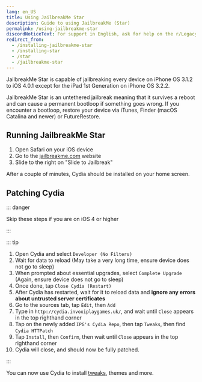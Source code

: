 ```yaml
---
lang: en_US
title: Using JailbreakMe Star
description: Guide to using JailbreakMe (Star)
permalink: /using-jailbreakme-star
discordNoticeText: For support in English, ask for help on the r/LegacyJailbreak [Discord Server](http://discord.legacyjailbreak.com/).
redirect_from:
  - /installing-jailbreakme-star
  - /installing-star
  - /star
  - /jailbreakme-star
---
```


JailbreakMe Star is capable of jailbreaking every device on iPhone OS 3.1.2 to iOS 4.0.1 except for the iPad 1st Generation on iPhone OS 3.2.2.

JailbreakMe Star is an untethered jailbreak meaning that it survives a reboot and can cause a permanent bootloop if something goes wrong. If you encounter a bootloop, restore your device via iTunes, Finder (macOS Catalina and newer) or FutureRestore.

## Running JailbreakMe Star

1. Open Safari on your iOS device
1. Go to the [jailbreakme.com](http://jailbreakme.com) website
1. Slide to the right on "Slide to Jailbreak"

After a couple of minutes, Cydia should be installed on your home screen.

## Patching Cydia

::: danger

Skip these steps if you are on iOS 4 or higher

:::

::: tip

1. Open Cydia and select `Developer (No Filters)`
1. Wait for data to reload (May take a very long time, ensure device does not go to sleep)
1. When prompted about essential upgrades, select `Complete Upgrade` (Again, ensure device does not go to sleep)
1. Once done, tap `Close Cydia (Restart)`
1. After Cydia has restarted, wait for it to reload data and **ignore any errors about untrusted server certificates**
1. Go to the sources tab, tap `Edit`, then `Add`
1. Type in `http://cydia.invoxiplaygames.uk/`, and wait until `Close` appears in the top righthand corner
1. Tap on the newly added `IPG's Cydia Repo`, then tap `Tweaks`, then find `Cydia HTTPatch`
1. Tap `Install`, then `Confirm`, then wait until `Close` appears in the top righthand corner
1. Cydia will close, and should now be fully patched.

:::

You can now use Cydia to install [tweaks](/faq/#what-are-tweaks), themes and more.